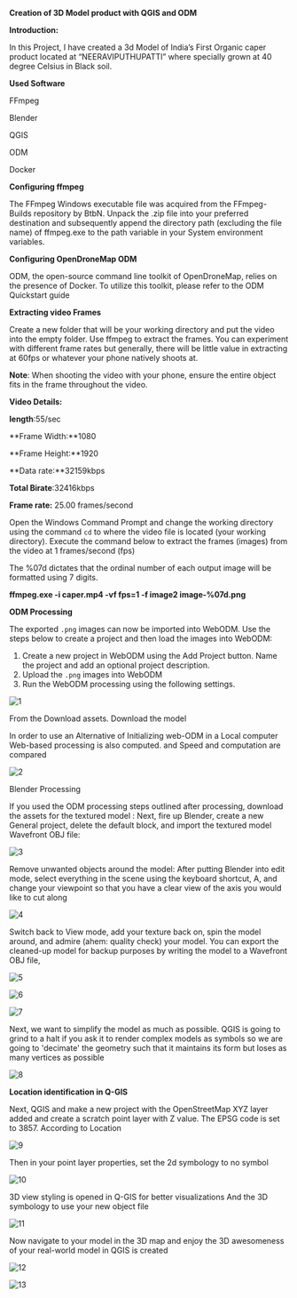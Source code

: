 **Creation of 3D Model product with QGIS and ODM**  

**Introduction:**

In this Project, I have created a 3d Model of India’s First Organic caper product located at “NEERAVIPUTHUPATTI” where specially grown at 40 degree Celsius in Black soil. 

**Used Software** 

FFmpeg

Blender 

QGIS

ODM 

Docker

**Configuring ffmpeg**

The FFmpeg Windows executable file was acquired from the FFmpeg-Builds repository by BtbN. Unpack the .zip file into your preferred destination and subsequently append the directory path (excluding the file name) of ffmpeg.exe to the path variable in your System environment variables.

**Configuring OpenDroneMap ODM**

ODM, the open-source command line toolkit of OpenDroneMap, relies on the presence of Docker. To utilize this toolkit, please refer to the ODM Quickstart guide

**Extracting video Frames** 

Create a new folder that will be your working directory  and put the video into the empty folder. Use ffmpeg to extract the  frames. You can experiment with different frame rates but generally,  there will be little value in extracting at 60fps or whatever your phone  natively shoots at.

**Note**: When shooting the video with your phone, ensure the entire object fits in the frame throughout the video.

**Video Details:**

**length**:55/sec

**Frame Width:**1080

**Frame Height:**1920

**Data rate:**32159kbps

**Total Birate**:32416kbps

**Frame rate:** 25.00 frames/second

Open the Windows Command Prompt and change the working directory using the command `cd` to where the video file is located (your working directory). Execute  the command below to extract the frames (images) from the video at 1  frames/second (fps)

The %07d dictates that the ordinal number of each output image will be formatted using 7 digits.

**ffmpeg.exe -i caper.mp4 -vf fps=1 -f image2 image-%07d.png**

**ODM Processing**

The exported `.png` images can now be imported into WebODM. Use the steps below to create a project and then load the images into WebODM:

1. Create a new project in WebODM using the Add Project button. Name the project and add an optional project description.
2. Upload the `.png`  images into WebODM
3. Run the WebODM processing using the following settings.

![1](https://github.com/naren-7117/-3D-Model-product-with-QGIS-and-ODM-/assets/128035374/8ed17ca8-56ae-4463-aa77-e0faafb271cf)

From the Download assets. Download the model 

In order to use an Alternative of Initializing web-ODM in a Local computer Web-based processing is also computed. and Speed and computation are compared

![2](https://github.com/naren-7117/-3D-Model-product-with-QGIS-and-ODM-/assets/128035374/2dae95e6-b799-4c36-bd64-a21a542d2aa6)


Blender Processing

If you used the ODM processing steps outlined after processing, download the assets for the textured model :
Next, fire up Blender, create a new General project, delete the default block, and import the textured model Wavefront OBJ file:

![3](https://github.com/naren-7117/-3D-Model-product-with-QGIS-and-ODM-/assets/128035374/1e06c2aa-4c25-45e1-892c-a2af791c4e32)

Remove unwanted objects around the model: After putting Blender into edit mode, select everything in the scene using the keyboard shortcut, A, and change your viewpoint so that you have a clear view of the axis you would like to cut along

![4](https://github.com/naren-7117/-3D-Model-product-with-QGIS-and-ODM-/assets/128035374/e27dc425-d789-411d-ac34-3c347e53243a)


Switch back to View mode, add your texture back on, spin the model around, and admire (ahem: quality check) your model. You can export the cleaned-up model for backup purposes by writing the model to a Wavefront OBJ file,

![5](https://github.com/naren-7117/-3D-Model-product-with-QGIS-and-ODM-/assets/128035374/46b54b52-7618-4bdc-a258-4a1b86568c9a)

![6](https://github.com/naren-7117/-3D-Model-product-with-QGIS-and-ODM-/assets/128035374/37a8454b-f302-4688-9cb9-04b8235fb9b4)

![7](https://github.com/naren-7117/-3D-Model-product-with-QGIS-and-ODM-/assets/128035374/3af2c283-30c8-4120-b64a-115aee321d67)

Next, we want to simplify the model as much as possible. QGIS is going to grind to a halt if you ask it to render complex models as symbols so we are going to 'decimate' the geometry such that it maintains its form but loses as many vertices as possible

![8](https://github.com/naren-7117/-3D-Model-product-with-QGIS-and-ODM-/assets/128035374/f2e1bddd-e413-488e-82a9-7e02156c7d20)



**Location identification in Q-GIS** 

Next, QGIS and make a new project with the OpenStreetMap XYZ layer added and create a scratch point layer with Z value. The EPSG code is set to 3857. According to Location

![9](https://github.com/naren-7117/-3D-Model-product-with-QGIS-and-ODM-/assets/128035374/ea961f2a-ee86-459d-8b98-36a269489146)


Then in your point layer properties, set the 2d symbology to no symbol

![10](https://github.com/naren-7117/-3D-Model-product-with-QGIS-and-ODM-/assets/128035374/7d2f32de-0d2e-4b2b-b30d-a04d39baebab)


3D view styling is opened in Q-GIS for better visualizations  And the 3D symbology to use your new object file

![11](https://github.com/naren-7117/-3D-Model-product-with-QGIS-and-ODM-/assets/128035374/bd162c42-679b-49b6-95e2-b17038691c92)


Now navigate to your model in the 3D map and enjoy the 3D awesomeness of your real-world model in QGIS is created 

![12](https://github.com/naren-7117/-3D-Model-product-with-QGIS-and-ODM-/assets/128035374/4f788faa-034d-4204-889e-7d5b324444c1)


![13](https://github.com/naren-7117/-3D-Model-product-with-QGIS-and-ODM-/assets/128035374/3598273c-6e18-4588-9830-b0e2368dd8e5)


